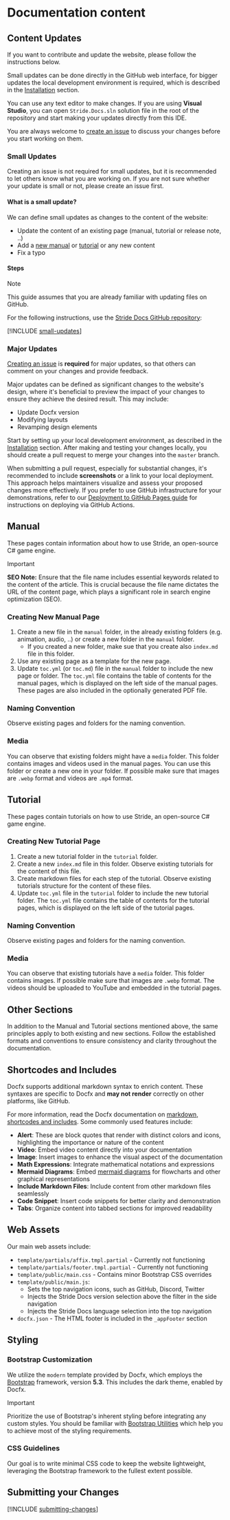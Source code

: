 # Documentation content

## Content Updates

If you want to contribute and update the website, please follow the instructions below.

Small updates can be done directly in the GitHub web interface, for bigger updates the local development environment is required, which is described in the [Installation](installation.md) section.

You can use any text editor to make changes. If you are using **Visual Studio**, you can open `Stride.Docs.sln` solution file in the root of the repository and start making your updates directly from this IDE.

You are always welcome to [create an issue](https://github.com/stride3d/stride-docs/issues) to discuss your changes before you start working on them. 

### Small Updates

Creating an issue is not required for small updates, but it is recommended to let others know what you are working on. If you are not sure whether your update is small or not, please create an issue first.

#### What is a small update?

We can define small updates as changes to the content of the website:

- Update the content of an existing page (manual, tutorial or release note, ..)
- Add a [new manual](#creating-new-manual-page) or [tutorial](#creating-new-tutorial-page) or any new content
- Fix a typo

#### Steps

> [!NOTE]
> This guide assumes that you are already familiar with updating files on GitHub.

For the following instructions, use the [Stride Docs GitHub repository](https://github.com/stride3d/stride-docs):

[!INCLUDE [small-updates](../../includes/small-update-instructions.md)]

### Major Updates

[Creating an issue](https://github.com/stride3d/stride-docs/issues) is **required** for major updates, so that others can comment on your changes and provide feedback.

Major updates can be defined as significant changes to the website's design, where it's beneficial to preview the impact of your changes to ensure they achieve the desired result. This may include:

- Update Docfx version
- Modifying layouts
- Revamping design elements

Start by setting up your local development environment, as described in the [Installation](installation.md) section. After making and testing your changes locally, you should create a pull request to merge your changes into the `master` branch.

When submitting a pull request, especially for substantial changes, it's recommended to include **screenshots** or a link to your local deployment. This approach helps maintainers visualize and assess your proposed changes more effectively. If you prefer to use GitHub infrastructure for your demonstrations, refer to our [Deployment to GitHub Pages guide](deployment-azure.md#deployment-to-github-pages) for instructions on deploying via GitHub Actions.

## Manual

These pages contain information about how to use Stride, an open-source C# game engine.

> [!IMPORTANT]
> **SEO Note:** Ensure that the file name includes essential keywords related to the content of the article. This is crucial because the file name dictates the URL of the content page, which plays a significant role in search engine optimization (SEO).

### Creating New Manual Page

1. Create a new file in the `manual` folder, in the already existing folders (e.g. animation, audio, ..) or create a new folder in the `manual` folder.
   - If you created a new folder, make sue that you create also `index.md` file in this folder.
1. Use any existing page as a template for the new page.
1. Update `toc.yml` (or `toc.md`) file in the `manual` folder to include the new page or folder. The `toc.yml` file contains the table of contents for the manual pages, which is displayed on the left side of the manual pages. These pages are also included in the optionally generated PDF file.

### Naming Convention

Observe existing pages and folders for the naming convention.

### Media

You can observe that existing folders might have a `media` folder. This folder contains images and videos used in the manual pages. You can use this folder or create a new one in your folder. If possible make sure that images are `.webp` format and videos are `.mp4` format.

## Tutorial

These pages contain tutorials on how to use Stride, an open-source C# game engine.

### Creating New Tutorial Page

1. Create a new tutorial folder in the `tutorial` folder.
1. Create a new `index.md` file in this folder. Observe existing tutorials for the content of this file.
1. Create markdown files for each step of the tutorial. Observe existing tutorials structure for the content of these files.
1. Update `toc.yml` file in the `tutorial` folder to include the new tutorial folder. The `toc.yml` file contains the table of contents for the tutorial pages, which is displayed on the left side of the tutorial pages.

### Naming Convention

Observe existing pages and folders for the naming convention.

### Media

You can observe that existing tutorials have a `media` folder. This folder contains images. If possible make sure that images are `.webp` format. The videos should be uploaded to YouTube and embedded in the tutorial pages.

## Other Sections

In addition to the Manual and Tutorial sections mentioned above, the same principles apply to both existing and new sections. Follow the established formats and conventions to ensure consistency and clarity throughout the documentation.

## Shortcodes and Includes

Docfx supports additional markdown syntax to enrich content. These syntaxes are specific to Docfx and **may not render** correctly on other platforms, like GitHub.

For more information, read the Docfx documentation on [markdown, shortcodes and includes](https://dotnet.github.io/docfx/docs/markdown.html?tabs=linux%2Cdotnet). Some commonly used features include:

- **Alert**: These are block quotes that render with distinct colors and icons, highlighting the importance or nature of the content
- **Video**: Embed video content directly into your documentation
- **Image**: Insert images to enhance the visual aspect of the documentation
- **Math Expressions**: Integrate mathematical notations and expressions
- **Mermaid Diagrams**: Embed [mermaid diagrams](https://mermaid.js.org/) for flowcharts and other graphical representations
- **Include Markdown Files**: Include content from other markdown files seamlessly
- **Code Snippet**: Insert code snippets for better clarity and demonstration
- **Tabs**: Organize content into tabbed sections for improved readability

## Web Assets

Our main web assets include:

- `template/partials/affix.tmpl.partial` - Currently not functioning
- `template/partials/footer.tmpl.partial` - Currently not functioning
- `template/public/main.css` - Contains minor Bootstrap CSS overrides
- `template/public/main.js`:
   - Sets the top navigation icons, such as GitHub, Discord, Twitter
   - Injects the Stride Docs version selection above the filter in the side navigation
   - Injects the Stride Docs language selection into the top navigation
- `docfx.json` - The HTML footer is included in the `_appFooter` section

## Styling

### Bootstrap Customization

We utilize the `modern` template provided by Docfx, which employs the [Bootstrap](https://getbootstrap.com/) framework, version **5.3**. This includes the dark theme, enabled by Docfx.

> [!IMPORTANT]
> Prioritize the use of Bootstrap's inherent styling before integrating any custom styles. You should be familiar with [Bootstrap Utilities](https://getbootstrap.com/docs/5.3/utilities/api/) which help you to achieve most of the styling requirements.

### CSS Guidelines

Our goal is to write minimal CSS code to keep the website lightweight, leveraging the Bootstrap framework to the fullest extent possible.

## Submitting your Changes

[!INCLUDE [submitting-changes](../../includes/submitting-changes.md)]